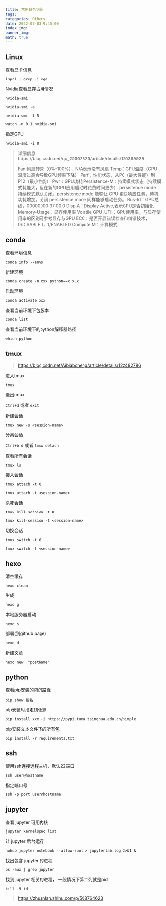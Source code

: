 ```yaml
---
title: 常用命令记录
tags: 
categories: Others
date: 2022-07-03 9:45:00
index_img: 
banner_img: 
math: true
---
```




## Linux

查看显卡信息

`lspci | grep -i vga`

Nvidia查看显存占用情况

`nvidia-smi`

`nvidia-smi -a`

`nvidia-smi -l 5`

`watch -n 0.1 nvidia-smi`

指定GPU

`nvidia-smi -i 0`

> 详细信息https://blog.csdn.net/qq_25562325/article/details/120369929
>
> Fan:风扇转速（0%-100%），N/A表示没有风扇
> 		Temp：GPU温度（GPU温度过高会导致GPU频率下降）
> 		Perf：性能状态，从P0（最大性能）到P12（最小性能）
> 		Pwr：GPU功耗
> 		Persistence-M：持续模式状态（持续模式耗能大，但在新的GPU应用启动时花费时间更少） 
> 		persistence mode 持续模式默认关闭。persistence mode 能够让 GPU 更快响应任务，待机功耗增加。关闭 persistence mode 同样能够启动任务。
> 		Bus-Id：GPU总线，00000000:37:00.0
> 		Disp.A：Display Active,表示GPU是否初始化
> 		Memory-Usage：显存使用率
> 		Volatile GPU-UTil：GPU使用率，与显存使用率的区别可参考显存与GPU
> 		ECC：是否开启错误检查和纠错技术，0/DISABLED，1/ENABLED
> 		Compute M：计算模式

## conda

查看环境信息

`conda info --envs`

新建环境

`conda create -n xxx python==x.x.x`

启动环境

`conda activate xxx`

查看当前环境下包版本

`conda list`

查看当前环境下的python解释器路径

`which python`

## tmux

> https://blog.csdn.net/Aibiabcheng/article/details/122482786

进入tmux

`tmux`

退出tmux

`Ctrl+d` 或者 `exit`

新建会话

`tmux new -s <session-name>`

分离会话

`Ctrl+b d` 或者 `tmux detach`

查看所有会话

`tmux ls`

接入会话

`tmux attach -t 0` 

`tmux attach -t <session-name>`

杀死会话

`tmux kill-session -t 0` 

`tmux kill-session -t <session-name>` 

切换会话

`tmux switch -t 0`

`tmux switch -t <session-name>`

## hexo

清空缓存

`hexo clean`

生成

`hexo g`

本地服务器启动

`hexo s`

部署(到github page)

`hexo d`

新建文章

`hexo new  "postName"`

## python

查看pip安装的包的路径

`pip show 包名`

pip安装时指定镜像源

`pip install xxx -i https://pypi.tuna.tsinghua.edu.cn/simple`

pip安装文本文件下的所有包

`pip install -r requirements.txt`

## ssh

使用ssh连接远程主机，默认22端口

`ssh user@hostname`

指定端口号

`ssh -p port user@hostname`

## jupyter 

查看 jupyter 可用内核

`jupyter kernelspec list`

让 jupyter 后台运行

`nohup jupyter notebook --allow-root > jupyterlab.log 2>&1 &`

找出包含 jupyter 的进程

`ps -aux | grep jupyter`

找到 jupyter 相关的进程， 一般情况下第二列就是pid

`kill -9 id`

> https://zhuanlan.zhihu.com/p/508764623